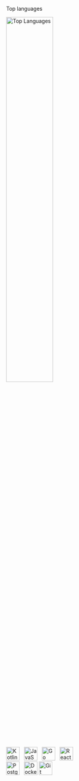 <div>
    <div>
        <p>Top languages</p>
        <a href="https://github.com/NoOl01" style="width: 50%">
            <img style="width: 50%" src="https://github-readme-stats.vercel.app/api/top-langs/?username=NoOl01&langs_count=10&title_color=22c55e&text_color=ffffff&icon_color=22c55e&bg_color=1c1917&hide_border=true&locale=en&custom_title=Top%20%Languages" alt="Top Languages" />
        </a>
    </div>
    <div style="display: flex; flex-direction: column">
        <div>
            <a href="https://kotlinlang.org/" target="_blank" rel="noreferrer" style="margin-right: 8px;"><img src="https://raw.githubusercontent.com/danielcranney/readme-generator/main/public/icons/skills/kotlin-colored.svg" width="36" height="36" alt="Kotlin" /></a>
            <a href="https://developer.mozilla.org/en-US/docs/Web/JavaScript" target="_blank" rel="noreferrer" style="margin-right: 8px;"><img src="https://raw.githubusercontent.com/danielcranney/readme-generator/main/public/icons/skills/javascript-colored.svg" width="36" height="36" alt="JavaScript" /></a>
            <a href="https://go.dev/doc/" target="_blank" rel="noreferrer" style="margin-right: 8px;"><img src="https://raw.githubusercontent.com/danielcranney/readme-generator/main/public/icons/skills/go-colored.svg" width="36" height="36" alt="Go" /></a>
            <a href="https://reactjs.org/" target="_blank" rel="noreferrer" style="margin-right: 8px;"><img src="https://raw.githubusercontent.com/danielcranney/readme-generator/main/public/icons/skills/react-colored.svg" width="36" height="36" alt="React" /></a>
        </div>
        <div>
            <a href="https://www.postgresql.org/" target="_blank" rel="noreferrer" style="margin-right: 8px;"><img src="https://raw.githubusercontent.com/danielcranney/readme-generator/main/public/icons/skills/postgresql-colored.svg" width="36" height="36" alt="PostgreSQL" /></a>
            <a href="https://www.docker.com/" target="_blank" rel="noreferrer"><img src="https://raw.githubusercontent.com/danielcranney/readme-generator/main/public/icons/skills/docker-colored.svg" width="36" height="36" alt="Docker" /></a>
            <a href="https://git-scm.com/" target="_blank" rel="noreferrer" style="margin-right: 8px;"><img src="https://raw.githubusercontent.com/danielcranney/readme-generator/main/public/icons/skills/git-colored.svg" width="36" height="36" alt="Git" /></a>
        </div>
    </div>
</div>
